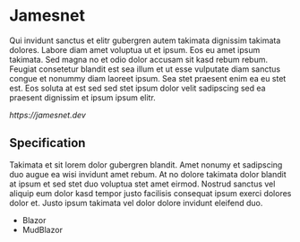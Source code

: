 # Jamesnet
Qui invidunt sanctus et elitr gubergren autem takimata dignissim takimata dolores. Labore diam amet voluptua ut et ipsum. Eos eu amet ipsum takimata. Sed magna no et odio dolor accusam sit kasd rebum rebum. Feugiat consetetur blandit est sea illum et ut esse vulputate diam sanctus congue et nonummy diam laoreet ipsum. Sea stet praesent enim ea eu stet est. Eos soluta at est sed sed stet ipsum dolor velit sadipscing sed ea praesent dignissim et ipsum ipsum elitr.

_https://jamesnet.dev_

## Specification
Takimata et sit lorem dolor gubergren blandit. Amet nonumy et sadipscing duo augue ea wisi invidunt amet rebum. At no dolore takimata dolor blandit at ipsum et sed stet duo voluptua stet amet eirmod. Nostrud sanctus vel aliquip eum dolor kasd tempor justo facilisis consequat ipsum exerci dolores dolor et. Justo ipsum takimata vel dolor dolore invidunt eleifend duo.

- Blazor
- MudBlazor
